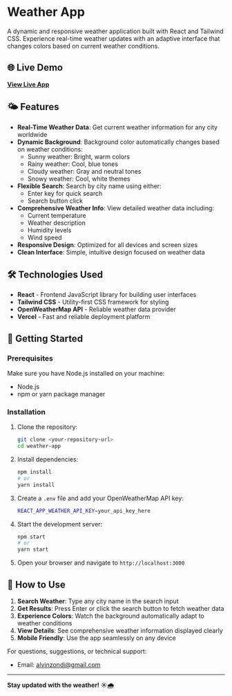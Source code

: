 # Weather App

A dynamic and responsive weather application built with React and Tailwind CSS. Experience real-time weather updates with an adaptive interface that changes colors based on current weather conditions.

## 🌐 Live Demo

**[View Live App](https://weather-app-three-cyan-69.vercel.app/)**

## 🌤️ Features

- **Real-Time Weather Data**: Get current weather information for any city worldwide
- **Dynamic Background**: Background color automatically changes based on weather conditions:
  - Sunny weather: Bright, warm colors
  - Rainy weather: Cool, blue tones
  - Cloudy weather: Gray and neutral tones
  - Snowy weather: Cool, white themes
- **Flexible Search**: Search by city name using either:
  - Enter key for quick search
  - Search button click
- **Comprehensive Weather Info**: View detailed weather data including:
  - Current temperature
  - Weather description
  - Humidity levels
  - Wind speed
- **Responsive Design**: Optimized for all devices and screen sizes
- **Clean Interface**: Simple, intuitive design focused on weather data

## 🛠️ Technologies Used

- **React** - Frontend JavaScript library for building user interfaces
- **Tailwind CSS** - Utility-first CSS framework for styling
- **OpenWeatherMap API** - Reliable weather data provider
- **Vercel** - Fast and reliable deployment platform

## 🚀 Getting Started

### Prerequisites

Make sure you have Node.js installed on your machine:
- Node.js 
- npm or yarn package manager

### Installation

1. Clone the repository:
   ```bash
   git clone <your-repository-url>
   cd weather-app
   ```

2. Install dependencies:
   ```bash
   npm install
   # or
   yarn install
   ```

3. Create a `.env` file and add your OpenWeatherMap API key:
   ```bash
   REACT_APP_WEATHER_API_KEY=your_api_key_here
   ```

4. Start the development server:
   ```bash
   npm start
   # or
   yarn start
   ```

5. Open your browser and navigate to `http://localhost:3000`

## 📖 How to Use

1. **Search Weather**: Type any city name in the search input
2. **Get Results**: Press Enter or click the search button to fetch weather data
3. **Experience Colors**: Watch the background automatically adapt to weather conditions
4. **View Details**: See comprehensive weather information displayed clearly
5. **Mobile Friendly**: Use the app seamlessly on any device



For questions, suggestions, or technical support:
- Email: alvinzondi@gmail.com

---

**Stay updated with the weather! ☀️🌧️**
